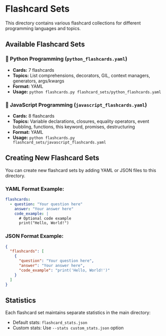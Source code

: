 # Flashcard Sets

This directory contains various flashcard collections for different programming languages and topics.

## Available Flashcard Sets

### 🐍 Python Programming (`python_flashcards.yaml`)
- **Cards:** 7 flashcards
- **Topics:** List comprehensions, decorators, GIL, context managers, generators, args/kwargs
- **Format:** YAML
- **Usage:** `python flashcards.py flashcard_sets/python_flashcards.yaml`

### 🌟 JavaScript Programming (`javascript_flashcards.yaml`)
- **Cards:** 8 flashcards
- **Topics:** Variable declarations, closures, equality operators, event bubbling, functions, this keyword, promises, destructuring
- **Format:** YAML
- **Usage:** `python flashcards.py flashcard_sets/javascript_flashcards.yaml`

## Creating New Flashcard Sets

You can create new flashcard sets by adding YAML or JSON files to this directory.

### YAML Format Example:
```yaml
flashcards:
  - question: "Your question here"
    answer: "Your answer here"
    code_example: |
      # Optional code example
      print("Hello, World!")
```

### JSON Format Example:
```json
{
  "flashcards": [
    {
      "question": "Your question here",
      "answer": "Your answer here", 
      "code_example": "print('Hello, World!')"
    }
  ]
}
```

## Statistics

Each flashcard set maintains separate statistics in the main directory:
- Default stats: `flashcard_stats.json`
- Custom stats: Use `--stats custom_stats.json` option